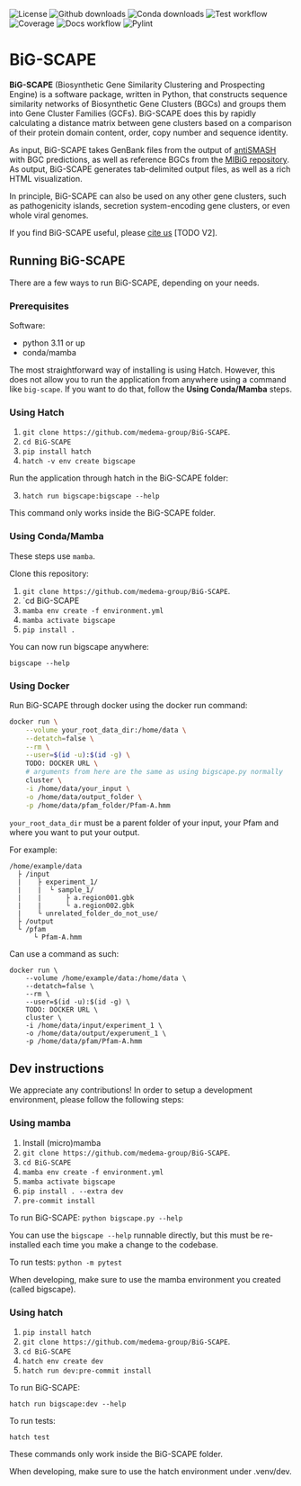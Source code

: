 ![License](https://img.shields.io/github/license/medema-group/BiG-SCAPE)
![Github downloads](https://img.shields.io/github/downloads/medema-group/BiG-SCAPE/latest/total?label=Github%20downloads%20%28latest%29)
![Conda downloads](https://img.shields.io/conda/dn/bioconda/bigscape?label=Conda%20downloads)
![Test workflow](https://github.com/medema-group/BiG-SCAPE/actions/workflows/test.yml/badge.svg)
![Coverage](https://medema-group.github.io/BiG-SCAPE/badges/coverage.svg)
![Docs workflow](https://github.com/medema-group/BiG-SCAPE/actions/workflows/docs.yml/badge.svg)
![Pylint](https://medema-group.github.io/BiG-SCAPE/badges/pylint.svg)


# BiG-SCAPE

**BiG-SCAPE** (Biosynthetic Gene Similarity Clustering and Prospecting Engine) is a software package, written in Python, that constructs sequence similarity networks of Biosynthetic Gene Clusters (BGCs) and groups them into Gene Cluster Families (GCFs). BiG-SCAPE does this by rapidly calculating a distance matrix between gene clusters based on a comparison of their protein domain content, order, copy number and sequence identity.

As input, BiG-SCAPE takes GenBank files from the output of [antiSMASH](https://antismash.secondarymetabolites.org) with BGC predictions, as well as reference BGCs from the [MIBiG repository](https://mibig.secondarymetabolites.org/). As output, BiG-SCAPE generates tab-delimited output files, as well as a rich HTML visualization.

In principle, BiG-SCAPE can also be used on any other gene clusters, such as pathogenicity islands, secretion system-encoding gene clusters, or even whole viral genomes.

If you find BiG-SCAPE useful, please [cite us]() [TODO V2].



## Running BiG-SCAPE

There are a few ways to run BiG-SCAPE, depending on your needs.

### Prerequisites

Software:

- python 3.11 or up
- conda/mamba

The most straightforward way of installing is using Hatch.
However, this does not allow you to run the application from anywhere using a command like `big-scape`.
If you want to do that, follow the **Using Conda/Mamba** steps.

### Using Hatch

1. `git clone https://github.com/medema-group/BiG-SCAPE`.
2. `cd BiG-SCAPE`
3. `pip install hatch`
4. `hatch -v env create bigscape`

Run the application through hatch in the BiG-SCAPE folder:

3. `hatch run bigscape:bigscape --help`

This command only works inside the BiG-SCAPE folder.


### Using Conda/Mamba

These steps use `mamba`.

Clone this repository:

1. `git clone https://github.com/medema-group/BiG-SCAPE`.
2. `cd BiG-SCAPE
3. `mamba env create -f environment.yml`
4. `mamba activate bigscape`
5. `pip install .`

You can now run bigscape anywhere:

`bigscape --help`

### Using Docker
Run BiG-SCAPE through docker using the docker run command:

```sh
docker run \
    --volume your_root_data_dir:/home/data \
    --detatch=false \
    --rm \
    --user=$(id -u):$(id -g) \
    TODO: DOCKER URL \
    # arguments from here are the same as using bigscape.py normally
    cluster \
    -i /home/data/your_input \
    -o /home/data/output_folder \
    -p /home/data/pfam_folder/Pfam-A.hmm
```

`your_root_data_dir` must be a parent folder of your input, your Pfam and where you want
to put your output.

For example:

```
/home/example/data
  ├ /input
  |    ├ experiment_1/
  |    |  └ sample_1/
  |    |      ├ a.region001.gbk
  |    |      └ a.region002.gbk
  |    └ unrelated_folder_do_not_use/
  ├ /output
  └ /pfam
      └ Pfam-A.hmm
```

Can use a command as such:

```
docker run \
    --volume /home/example/data:/home/data \
    --detatch=false \
    --rm \
    --user=$(id -u):$(id -g) \
    TODO: DOCKER URL \
    cluster \
    -i /home/data/input/experiment_1 \
    -o /home/data/output/experument_1 \
    -p /home/data/pfam/Pfam-A.hmm
```


## Dev instructions

We appreciate any contributions!
In order to setup a development environment, please follow the following steps:

### Using mamba

1. Install (micro)mamba
2. `git clone https://github.com/medema-group/BiG-SCAPE`.
3. `cd BiG-SCAPE`
4. `mamba env create -f environment.yml`
5. `mamba activate bigscape`
6. `pip install . --extra dev`
7. `pre-commit install`

To run BiG-SCAPE:
`python bigscape.py --help`

You can use the `bigscape --help` runnable directly, but this must be re-installed each
time you make a change to the codebase.

To run tests:
`python -m pytest`

When developing, make sure to use the mamba environment you created (called bigscape).

### Using hatch

1. `pip install hatch`
2. `git clone https://github.com/medema-group/BiG-SCAPE`.
3. `cd BiG-SCAPE`
4. `hatch env create dev`
5. `hatch run dev:pre-commit install`

To run BiG-SCAPE:

`hatch run bigscape:dev --help`

To run tests:

`hatch test`

These commands only work inside the BiG-SCAPE folder.

When developing, make sure to use the hatch environment under .venv/dev.
